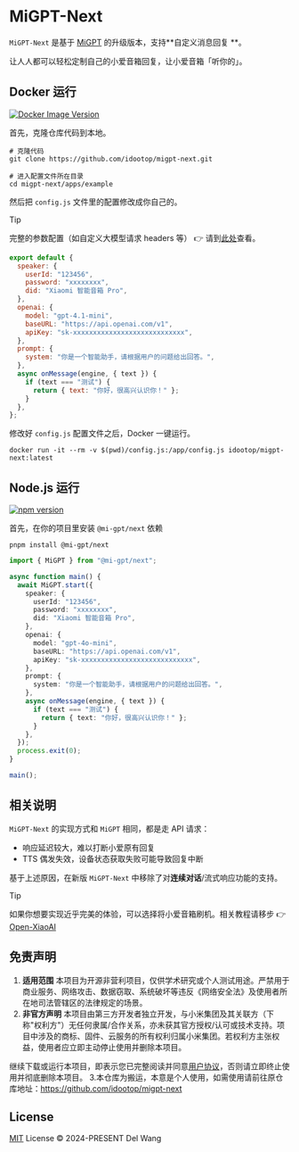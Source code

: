 # MiGPT-Next

`MiGPT-Next` 是基于 [MiGPT](https://github.com/idootop/mi-gpt) 的升级版本，支持**​ 自定义消息回复 ​**。

让人人都可以轻松定制自己的小爱音箱回复，让小爱音箱「听你的」。

## Docker 运行

[![Docker Image Version](https://img.shields.io/docker/v/idootop/migpt-next?color=%23086DCD&label=docker%20image)](https://hub.docker.com/r/idootop/migpt-next)

首先，克隆仓库代码到本地。

```shell
# 克隆代码
git clone https://github.com/idootop/migpt-next.git

# 进入配置文件所在目录
cd migpt-next/apps/example
```

然后把 `config.js` 文件里的配置修改成你自己的。

> [!TIP]
> 完整的参数配置（如自定义大模型请求 headers 等） 👉 请到[此处](apps/next/README.md)查看。

```js
export default {
  speaker: {
    userId: "123456",
    password: "xxxxxxxx",
    did: "Xiaomi 智能音箱 Pro",
  },
  openai: {
    model: "gpt-4.1-mini",
    baseURL: "https://api.openai.com/v1",
    apiKey: "sk-xxxxxxxxxxxxxxxxxxxxxxxxxxxx",
  },
  prompt: {
    system: "你是一个智能助手，请根据用户的问题给出回答。",
  },
  async onMessage(engine, { text }) {
    if (text === "测试") {
      return { text: "你好，很高兴认识你！" };
    }
  },
};
```

修改好 `config.js` 配置文件之后，Docker 一键运行。

```shell
docker run -it --rm -v $(pwd)/config.js:/app/config.js idootop/migpt-next:latest
```

## Node.js 运行

[![npm version](https://badge.fury.io/js/@mi-gpt%2Fnext.svg)](https://www.npmjs.com/package/@mi-gpt/next)

首先，在你的项目里安装 `@mi-gpt/next` 依赖

```shell
pnpm install @mi-gpt/next
```

```typescript
import { MiGPT } from "@mi-gpt/next";

async function main() {
  await MiGPT.start({
    speaker: {
      userId: "123456",
      password: "xxxxxxxx",
      did: "Xiaomi 智能音箱 Pro",
    },
    openai: {
      model: "gpt-4o-mini",
      baseURL: "https://api.openai.com/v1",
      apiKey: "sk-xxxxxxxxxxxxxxxxxxxxxxxxxxxx",
    },
    prompt: {
      system: "你是一个智能助手，请根据用户的问题给出回答。",
    },
    async onMessage(engine, { text }) {
      if (text === "测试") {
        return { text: "你好，很高兴认识你！" };
      }
    },
  });
  process.exit(0);
}

main();
```

## 相关说明

`MiGPT-Next` 的实现方式和 `MiGPT` 相同，都是走 API 请求：

- 响应延迟较大，难以打断小爱原有回复
- TTS 偶发失效，设备状态获取失败可能导致回复中断

基于上述原因，在新版 `MiGPT-Next` 中移除了对**连续对话**/流式响应功能的支持。

> [!TIP]
> 如果你想要实现近乎完美的体验，可以选择将小爱音箱刷机。相关教程请移步 👉 [Open-XiaoAI](https://github.com/idootop/open-xiaoai)

## 免责声明

1. **适用范围**
   本项目为开源非营利项目，仅供学术研究或个人测试用途。严禁用于商业服务、网络攻击、数据窃取、系统破坏等违反《网络安全法》及使用者所在地司法管辖区的法律规定的场景。
2. **非官方声明**
   本项目由第三方开发者独立开发，与小米集团及其关联方（下称"权利方"）无任何隶属/合作关系，亦未获其官方授权/认可或技术支持。项目中涉及的商标、固件、云服务的所有权利归属小米集团。若权利方主张权益，使用者应立即主动停止使用并删除本项目。

继续下载或运行本项目，即表示您已完整阅读并同意[用户协议](agreement.md)，否则请立即终止使用并彻底删除本项目。
3.本仓库为搬运，本意是个人使用，如需使用请前往原仓库地址：https://github.com/idootop/migpt-next
## License

[MIT](LICENSE) License © 2024-PRESENT Del Wang
